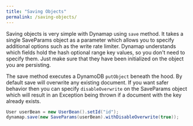 ```yaml
---
title: "Saving Objects"
permalink: /saving-objects/
---
```


Saving objects is very simple with Dynamap using `save` method. It takes a single SaveParams object as a parameter which allows you to specify additional options such as the write rate limiter.
Dynamap understands which fields hold the hash optional range key values, so you don't need to specify them. Just make sure that they have been initialized on the object you are persisting.

The save method executes a DynamoDB `putObject` beneath the hood.
By default save will overwrite any existing document. If you want safer behavior then you can specify `disableOverwrite` on the SaveParams object which will result in an Exception being thrown if a document with the key already exists.

```java
User userBean = new UserBean().setId("id");
dynamap.save(new SaveParams(userBean).withDisableOverwrite(true));
```


